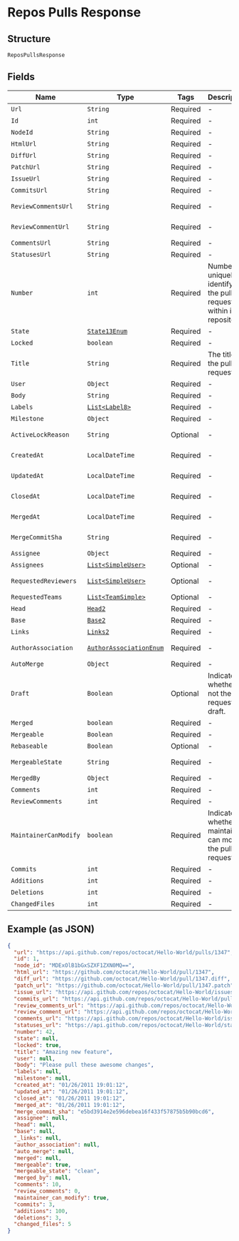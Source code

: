 
# Repos Pulls Response

## Structure

`ReposPullsResponse`

## Fields

| Name | Type | Tags | Description | Getter | Setter |
|  --- | --- | --- | --- | --- | --- |
| `Url` | `String` | Required | - | String getUrl() | setUrl(String url) |
| `Id` | `int` | Required | - | int getId() | setId(int id) |
| `NodeId` | `String` | Required | - | String getNodeId() | setNodeId(String nodeId) |
| `HtmlUrl` | `String` | Required | - | String getHtmlUrl() | setHtmlUrl(String htmlUrl) |
| `DiffUrl` | `String` | Required | - | String getDiffUrl() | setDiffUrl(String diffUrl) |
| `PatchUrl` | `String` | Required | - | String getPatchUrl() | setPatchUrl(String patchUrl) |
| `IssueUrl` | `String` | Required | - | String getIssueUrl() | setIssueUrl(String issueUrl) |
| `CommitsUrl` | `String` | Required | - | String getCommitsUrl() | setCommitsUrl(String commitsUrl) |
| `ReviewCommentsUrl` | `String` | Required | - | String getReviewCommentsUrl() | setReviewCommentsUrl(String reviewCommentsUrl) |
| `ReviewCommentUrl` | `String` | Required | - | String getReviewCommentUrl() | setReviewCommentUrl(String reviewCommentUrl) |
| `CommentsUrl` | `String` | Required | - | String getCommentsUrl() | setCommentsUrl(String commentsUrl) |
| `StatusesUrl` | `String` | Required | - | String getStatusesUrl() | setStatusesUrl(String statusesUrl) |
| `Number` | `int` | Required | Number uniquely identifying the pull request within its repository. | int getNumber() | setNumber(int number) |
| `State` | [`State13Enum`](../../doc/models/state-13-enum.md) | Required | - | State13Enum getState() | setState(State13Enum state) |
| `Locked` | `boolean` | Required | - | boolean getLocked() | setLocked(boolean locked) |
| `Title` | `String` | Required | The title of the pull request. | String getTitle() | setTitle(String title) |
| `User` | `Object` | Required | - | Object getUser() | setUser(Object user) |
| `Body` | `String` | Required | - | String getBody() | setBody(String body) |
| `Labels` | [`List<Label8>`](../../doc/models/label-8.md) | Required | - | List<Label8> getLabels() | setLabels(List<Label8> labels) |
| `Milestone` | `Object` | Required | - | Object getMilestone() | setMilestone(Object milestone) |
| `ActiveLockReason` | `String` | Optional | - | String getActiveLockReason() | setActiveLockReason(String activeLockReason) |
| `CreatedAt` | `LocalDateTime` | Required | - | LocalDateTime getCreatedAt() | setCreatedAt(LocalDateTime createdAt) |
| `UpdatedAt` | `LocalDateTime` | Required | - | LocalDateTime getUpdatedAt() | setUpdatedAt(LocalDateTime updatedAt) |
| `ClosedAt` | `LocalDateTime` | Required | - | LocalDateTime getClosedAt() | setClosedAt(LocalDateTime closedAt) |
| `MergedAt` | `LocalDateTime` | Required | - | LocalDateTime getMergedAt() | setMergedAt(LocalDateTime mergedAt) |
| `MergeCommitSha` | `String` | Required | - | String getMergeCommitSha() | setMergeCommitSha(String mergeCommitSha) |
| `Assignee` | `Object` | Required | - | Object getAssignee() | setAssignee(Object assignee) |
| `Assignees` | [`List<SimpleUser>`](../../doc/models/simple-user.md) | Optional | - | List<SimpleUser> getAssignees() | setAssignees(List<SimpleUser> assignees) |
| `RequestedReviewers` | [`List<SimpleUser>`](../../doc/models/simple-user.md) | Optional | - | List<SimpleUser> getRequestedReviewers() | setRequestedReviewers(List<SimpleUser> requestedReviewers) |
| `RequestedTeams` | [`List<TeamSimple>`](../../doc/models/team-simple.md) | Optional | - | List<TeamSimple> getRequestedTeams() | setRequestedTeams(List<TeamSimple> requestedTeams) |
| `Head` | [`Head2`](../../doc/models/head-2.md) | Required | - | Head2 getHead() | setHead(Head2 head) |
| `Base` | [`Base2`](../../doc/models/base-2.md) | Required | - | Base2 getBase() | setBase(Base2 base) |
| `Links` | [`Links2`](../../doc/models/links-2.md) | Required | - | Links2 getLinks() | setLinks(Links2 links) |
| `AuthorAssociation` | [`AuthorAssociationEnum`](../../doc/models/author-association-enum.md) | Required | - | AuthorAssociationEnum getAuthorAssociation() | setAuthorAssociation(AuthorAssociationEnum authorAssociation) |
| `AutoMerge` | `Object` | Required | - | Object getAutoMerge() | setAutoMerge(Object autoMerge) |
| `Draft` | `Boolean` | Optional | Indicates whether or not the pull request is a draft. | Boolean getDraft() | setDraft(Boolean draft) |
| `Merged` | `boolean` | Required | - | boolean getMerged() | setMerged(boolean merged) |
| `Mergeable` | `Boolean` | Required | - | Boolean getMergeable() | setMergeable(Boolean mergeable) |
| `Rebaseable` | `Boolean` | Optional | - | Boolean getRebaseable() | setRebaseable(Boolean rebaseable) |
| `MergeableState` | `String` | Required | - | String getMergeableState() | setMergeableState(String mergeableState) |
| `MergedBy` | `Object` | Required | - | Object getMergedBy() | setMergedBy(Object mergedBy) |
| `Comments` | `int` | Required | - | int getComments() | setComments(int comments) |
| `ReviewComments` | `int` | Required | - | int getReviewComments() | setReviewComments(int reviewComments) |
| `MaintainerCanModify` | `boolean` | Required | Indicates whether maintainers can modify the pull request. | boolean getMaintainerCanModify() | setMaintainerCanModify(boolean maintainerCanModify) |
| `Commits` | `int` | Required | - | int getCommits() | setCommits(int commits) |
| `Additions` | `int` | Required | - | int getAdditions() | setAdditions(int additions) |
| `Deletions` | `int` | Required | - | int getDeletions() | setDeletions(int deletions) |
| `ChangedFiles` | `int` | Required | - | int getChangedFiles() | setChangedFiles(int changedFiles) |

## Example (as JSON)

```json
{
  "url": "https://api.github.com/repos/octocat/Hello-World/pulls/1347",
  "id": 1,
  "node_id": "MDExOlB1bGxSZXF1ZXN0MQ==",
  "html_url": "https://github.com/octocat/Hello-World/pull/1347",
  "diff_url": "https://github.com/octocat/Hello-World/pull/1347.diff",
  "patch_url": "https://github.com/octocat/Hello-World/pull/1347.patch",
  "issue_url": "https://api.github.com/repos/octocat/Hello-World/issues/1347",
  "commits_url": "https://api.github.com/repos/octocat/Hello-World/pulls/1347/commits",
  "review_comments_url": "https://api.github.com/repos/octocat/Hello-World/pulls/1347/comments",
  "review_comment_url": "https://api.github.com/repos/octocat/Hello-World/pulls/comments{/number}",
  "comments_url": "https://api.github.com/repos/octocat/Hello-World/issues/1347/comments",
  "statuses_url": "https://api.github.com/repos/octocat/Hello-World/statuses/6dcb09b5b57875f334f61aebed695e2e4193db5e",
  "number": 42,
  "state": null,
  "locked": true,
  "title": "Amazing new feature",
  "user": null,
  "body": "Please pull these awesome changes",
  "labels": null,
  "milestone": null,
  "created_at": "01/26/2011 19:01:12",
  "updated_at": "01/26/2011 19:01:12",
  "closed_at": "01/26/2011 19:01:12",
  "merged_at": "01/26/2011 19:01:12",
  "merge_commit_sha": "e5bd3914e2e596debea16f433f57875b5b90bcd6",
  "assignee": null,
  "head": null,
  "base": null,
  "_links": null,
  "author_association": null,
  "auto_merge": null,
  "merged": null,
  "mergeable": true,
  "mergeable_state": "clean",
  "merged_by": null,
  "comments": 10,
  "review_comments": 0,
  "maintainer_can_modify": true,
  "commits": 3,
  "additions": 100,
  "deletions": 3,
  "changed_files": 5
}
```

